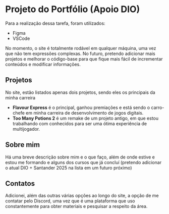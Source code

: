 # Projeto do Portfólio (Apoio DIO)
Para a realização dessa tarefa, foram utilizados:
- Figma
- VSCode

No momento, o site é totalmente rodável em qualquer máquina, uma vez que não tem expressões complexas. No futuro, pretendo adicionar mais projetos e melhorar o código-base para que fique mais fácil de incrementar conteúdos e modificar informações.

## Projetos
No site, estão listados apenas dois projetos, sendo eles os principais da minha carreira
- **Flavour Express** é o principal, ganhou premiações e está sendo o carro-chefe em minha carreira de desenvolvimento de jogos digitais.
- **Too Many Potions 2** é um remake de um projeto antigo, em que estou trabalhando com conhecidos para ser uma ótima experiência de multijogador.

## Sobre mim
Há uma breve descrição sobre mim e o que faço, além de onde estive e estou me formando e alguns dos cursos que já concluí (pretendo adicionar o atual DIO + Santander 2025 na lista em um futuro próximo)

## Contatos
Adicionei, além das outras várias opções ao longo do site, a opção de me contatar pelo Discord, uma vez que é uma plataforma que uso constantemente para obter materiais e pesquisar a respeito da área.
